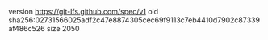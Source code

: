 version https://git-lfs.github.com/spec/v1
oid sha256:02731566025adf2c47e8874305cec69f9113c7eb4410d7902c87339af486c526
size 2050
